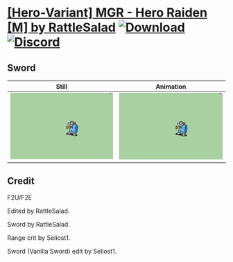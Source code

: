 # [\[Hero-Variant\] MGR - Hero Raiden \[M\] by RattleSalad](./) [![Download](https://img.shields.io/badge/Download--red?style=social&logo=github)](https://minhaskamal.github.io/DownGit/#/home?url=https://github.com/Klokinator/FE-Repo/tree/main/Battle%20Animations%2FInfantry%20-%20(Swd)%20Mercenaries%20and%20Heroes%2F%5BHero-Variant%5D%20MGR%20-%20Hero%20Raiden%20%5BM%5D%20by%20RattleSalad%2F1.%20Sword%20(Vanilla%20Sword)) [![Discord](https://img.shields.io/badge/Discord--blue?style=social&logo=discord)](https://discord.gg/C7VNGnyTPA)

## Sword

| Still | Animation |
| :---: | :-------: |
| ![Sword still](./Sword_000.png) | ![Sword](./Sword.gif) |

## Credit

F2U/F2E

Edited by RattleSalad.

Sword by RattleSalad.

Range crit by Seliost1.

Sword (Vanilla Sword) edit by Seliost1.
